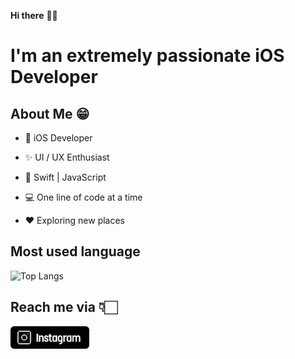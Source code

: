 **Hi there** 👋🏻

# I'm an extremely passionate iOS Developer

## About Me 😁
* 📱 iOS Developer

* ✨ UI / UX Enthusiast

* 📖 Swift | JavaScript

* 💻 One line of code at a time

* ♥️ Exploring new places

## Most used language
![Top Langs](https://github-readme-stats.vercel.app/api/top-langs/?username=YarKo04&theme=github_dark)



## Reach me via 👇🏻

[![Instagram](https://raw.githubusercontent.com/Shubham0812/SearchX/master/insta.png)](https://instagram.com/yarkoxx?utm_medium=copy_link)
